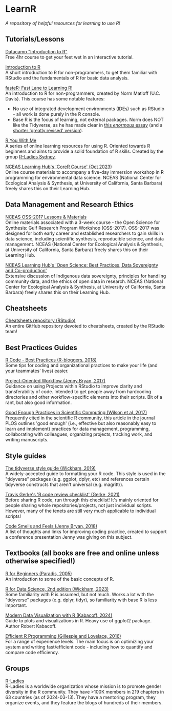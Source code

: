 # LearnR
*A repository of helpful resources for learning to use R!*

## Tutorials/Lessons

[Datacamp "Introduction to R"](https://www.datacamp.com/courses/free-introduction-to-r)<br>
Free 4hr course to get your feet wet in an interactive tutorial.

[Introduction to R](https://r-unimelb.gitbook.io/rbook/)<br>
A short introduction to R for non-programmers, to get them familiar with RStudio and the fundamentals of R for basic data analysis.

[fasteR: Fast Lane to Learning R!](https://github.com/matloff/fasteR)<br>
An introduction to R for non-programmers, created by Norm Matloff (U.C. Davis). This course has some notable features:<br>
* No use of integrated development environments (IDEs) such as RStudio - all work is done purely in the R console.
* Base R is the focus of learning, not external packages. Norm does NOT like the Tidyverse, as he has made clear in [this *enormous* essay](https://github.com/matloff/TidyverseSkeptic) (and a [shorter 'greatly revised' version](https://matloff.wordpress.com/2022/04/02/greatly-revised-edition-of-tidyverse-skeptic/)).

[R You With Me](https://rladiessydney.org/courses/ryouwithme/01-basicbasics-0/)<br>
A series of online learning resources for using R. Oriented towards R beginners and aims to provide a solid foundation of R skills. Created by the group [R-Ladies Sydney](https://rladiessydney.org/).

[NCEAS Learning Hub's 'CoreR Course' (Oct 2023)](https://learning.nceas.ucsb.edu/2023-10-coreR/)<br>
Online course materials to accompany a five-day immersion workshop in R programming for environmental data science. NCEAS (National Center for Ecological Analysis & Synthesis, at University of California, Santa Barbara) freely shares this on their Learning Hub.

## Data Management and Research Ethics
[NCEAS OSS-2017 Lessons & Materials](https://nceas.github.io/oss-2017/)<br>
Online materials associated with a 3-week course - the Open Science for Synthesis: Gulf Research Program Workshop (OSS-2017). OSS-2017 was designed for both early career and established researchers to gain skills in data science, including scientific synthesis, reproducible science, and data management. NCEAS (National Center for Ecological Analysis & Synthesis, at University of California, Santa Barbara) freely shares this on their Learning Hub.

[NCEAS Learning Hub's 'Open Science: Best Practices, Data Sovereignty and Co-production'](https://learning.nceas.ucsb.edu/2022-03-assw/index.html)<br>
Extensive discussion of Indigenous data sovereignty, principles for handling community data, and the ethics of open data in research. NCEAS (National Center for Ecological Analysis & Synthesis, at University of California, Santa Barbara) freely shares this on their Learning Hub.

## Cheatsheets
[Cheatsheets repository (RStudio)](https://github.com/rstudio/cheatsheets/tree/main)<br>
An entire GitHub repository devoted to cheatsheets, created by the RStudio team!

## Best Practices Guides
[R Code - Best Practices (R-bloggers, 2018)](https://www.r-bloggers.com/2018/09/r-code-best-practices/)<br>
Some tips for coding and organizational practices to make your life (and your teammates' lives) easier.

[Project-Oriented Workflow (Jenny Bryan, 2017)](https://www.tidyverse.org/blog/2017/12/workflow-vs-script/)<br>
Guidance on using Projects within RStudio to improve clarity and transferability of code. Intended to get people away from hardcoding directories and other workflow-specific elements into their scripts. Bit of a rant, but also good information.

[Good Enough Practices in Scientific Computing (Wilson et al, 2017)](https://journals.plos.org/ploscompbiol/article?id=10.1371/journal.pcbi.1005510)<br>
Frequently cited in the scientific R community, this article in the journal PLOS outlines 'good enough' (i.e., effective but also reasonably easy to learn and implement) practices for data management, programming, collaborating with colleagues, organizing projects, tracking work, and writing manuscripts.

## Style guides

[The tidyverse style guide (Wickham, 2019)](https://style.tidyverse.org/)<br>
A widely-accepted guide to formatting your R code. This style is used in the "tidyverse" packages (e.g. ggplot, dplyr, etc) and references certain tidyverse constructs that aren't universal (e.g. magrittr).

[Travis Gerke's 'R code review checklist' (Gerke, 2021)](https://github.com/tgerke/r-code-review-checklist)<br>
Before sharing R code, run through this checklist! It's mainly oriented for people sharing whole repositories/projects, not just individual scripts. However, many of the tenets are still very much applicable to individual scripts!

[Code Smells and Feels (Jenny Bryan, 2018)](https://github.com/jennybc/code-smells-and-feels)<br>
A list of thoughts and links for improving coding practice, created to support a conference presentation Jenny was giving on this subject.

## Textbooks (all books are free and online unless otherwise specified!)

[R for Beginners (Paradis, 2005)](https://cran.r-project.org/doc/contrib/Paradis-rdebuts_en.pdf)<br>
An introduction to some of the basic concepts of R.

[R for Data Science, 2nd edition (Wickham, 2023)](https://r4ds.hadley.nz/)<br>
Some familiarity with R is assumed, but not much. Works a lot with the "tidyverse" packages (e.g. dplyr, tidyr), so familiarity with base R is less important.

[Modern Data Visualization with R (Kabacoff, 2024)](https://rkabacoff.github.io/datavis/)<br>
Guide to plots and visualizations in R. Heavy use of ggplot2 package. Author Robert Kabacoff.

[Efficient R Programming (Gillespie and Lovelace, 2016)](https://csgillespie.github.io/efficientR/)<br>
For a range of experience levels. The main focus is on optimizing your system and writing fast/efficient code - including how to quantify and compare code efficiency.

## Groups
[R-Ladies](https://rladies.org/)<br>
R-Ladies is a worldwide organization whose mission is to promote gender diversity in the R community. They have >100K members in 219 chapters in 63 countries (as of 2024-03-13). They have a mentoring program, they organize events, and they feature the blogs of hundreds of their members.
